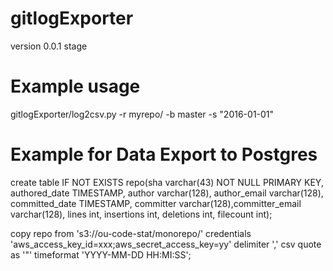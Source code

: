 # gitlogExporter
version 0.0.1 stage

# Example usage
gitlogExporter/log2csv.py -r myrepo/ -b master -s "2016-01-01"


# Example for Data Export to Postgres

create table IF NOT EXISTS repo(sha varchar(43) NOT NULL PRIMARY KEY,  authored_date TIMESTAMP, author varchar(128),  author_email varchar(128), committed_date TIMESTAMP, committer varchar(128),committer_email varchar(128),  lines int,  insertions int,  deletions int,  filecount int);


copy repo
from 's3://ou-code-stat/monorepo/'
credentials 'aws_access_key_id=xxx;aws_secret_access_key=yy' delimiter ',' csv quote as '"' timeformat 'YYYY-MM-DD HH:MI:SS';
